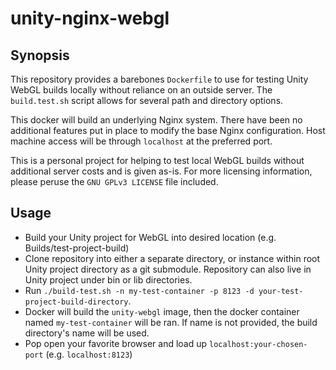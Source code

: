 # unity-nginx-webgl

## Synopsis

This repository provides a barebones `Dockerfile` to use for testing Unity WebGL builds locally without reliance on an outside server. The `build.test.sh` script allows for several path and directory options.

This docker will build an underlying Nginx system. There have been no additional features put in place to modify the base Nginx configuration. Host machine access will be through `localhost` at the preferred port.

This is a personal project for helping to test local WebGL builds without additional server costs and is given as-is. For more licensing information, please peruse the `GNU GPLv3 LICENSE` file included.

## Usage

- Build your Unity project for WebGL into desired location (e.g. Builds/test-project-build)
- Clone repository into either a separate directory, or instance within root Unity project directory as a git submodule. Repository can also live in Unity project under bin or lib directories.
- Run `./build-test.sh -n my-test-container -p 8123 -d your-test-project-build-directory`.
- Docker will build the `unity-webgl` image, then the docker container named `my-test-container` will be ran. If name is not provided, the build directory's name will be used.
- Pop open your favorite browser and load up `localhost:your-chosen-port` (e.g. `localhost:8123`)
